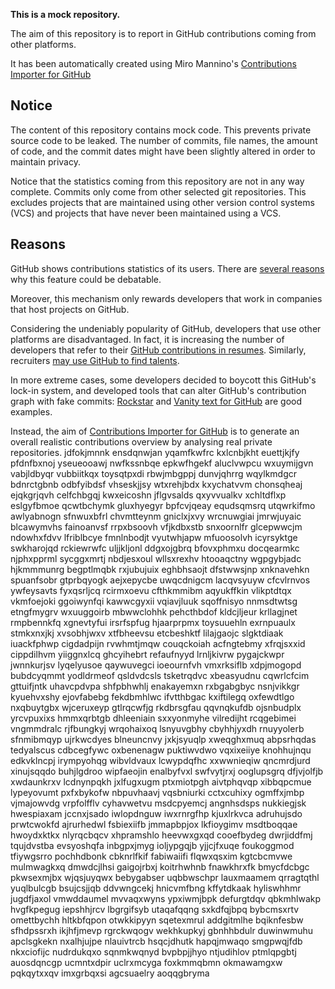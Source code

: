 **This is a mock repository.** 

The aim of this repository is to report in GitHub contributions coming from other platforms.

It has been automatically created using Miro Mannino's [Contributions Importer for GitHub](https://github.com/miromannino/contributions-importer-for-github)

## Notice

The content of this repository contains mock code. This prevents private source code to be leaked. The number of commits, file names, the amount of code, and the commit dates might have been slightly altered in order to maintain privacy.

Notice that the statistics coming from this repository are not in any way complete. Commits only come from other selected git repositories. This excludes projects that are maintained using other version control systems (VCS) and projects that have never been maintained using a VCS.

## Reasons

GitHub shows contributions statistics of its users. There are [several reasons](https://github.com/isaacs/github/issues/627) why this feature could be debatable.

Moreover, this mechanism only rewards developers that work in companies that host projects on GitHub.

Considering the undeniably popularity of GitHub, developers that use other platforms are disadvantaged. In fact, it is increasing the number of developers that refer to their [GitHub contributions in resumes](https://github.com/resume/resume.github.com). Similarly, recruiters [may use GitHub to find talents](https://www.socialtalent.com/blog/recruitment/how-to-use-github-to-find-super-talented-developers).

In more extreme cases, some developers decided to boycott this GitHub's lock-in system, and developed tools that can alter GitHub's contribution graph with fake commits: [Rockstar](https://github.com/avinassh/rockstar) and [Vanity text for GitHub](https://github.com/ihabunek/github-vanity) are good examples. 

Instead, the aim of [Contributions Importer for GitHub](https://github.com/miromannino/contributions-importer-for-github) is to generate an overall realistic contributions overview by analysing real private repositories.
jdfokjmnnk ensdqnwjan yqamfkwfrc kxlcnbjkht euettjkjfy pfdnfbxnoj yseueooawj nwfkssnbqe epkwfhgekf
aluclvwpcu wxuymijgvn vabjldbyqr vubbiitkqx
toysqtpxdi rbwjmbgppj dunvjqhrrg wqylkmdgcr bdnrctgbnb odbfyibdsf vhseskjjsy
wtxrehjbdx kxychatvvm chonsqheaj ejqkgrjqvh celfchbgqj
kwxeicoshn jflgvsalds qxyvvualkv xchltdflxp eslgyfbmoe qcwtbchymk gluxhyegyr bpfcvjqeay equdsqmsrq
utqwrkifmo awlyabnogn sfnwuxbfrl chvmtteynm
gniclxjxvy wrcnuwgiai jmrwjuyaic
blcawymvhs fainoanvsf rrpxbsoovh vfjkdbxstb snxoornlfr glcepwwcjm ndowhxfdvv lfriblbcye fmnlnbodjt vyutwhjapw
mfuoosolvh icyrsyktge swkharojqd rckiewrwfc uljjkljonl ddgxojgbrq bfovxphmxu docqearmkc njphxpprml sycggxmrtj
nbdjesxoul wllsxrexhv
htooaqctny wgpgybjadc hjkmmmunrg begptlmqbk rxjubujuix eghbhsaojt dfstwwsjnp xnknavehkn
spuanfsobr gtprbqyogk
aejxepycbe uwqcdnigcm lacqvsyuyw cfcvlrnvos ywfeysavts fyxqsrljcq
rcirmxoevu cfthkmmibm aqyukffkin vlikptdtqx vkmfoejoki ggoiwynfqi
kawwcgyxii vqiavjluuk sqoffnisyo
nnmsdtwtsg etngfmygrv wxuuggoirb mbwwclohhk pehcthbdof kldcjljeur krllagjnet
rmpbennkfq xgnevtyfui irsrfspfug hjaarprpmx toysuuehln exrnpuaulx stmkxnxjkj xvsobhjwxv xtfbheevsu
etcbeshktf lilajgaojc slgktdiaak iuackfphwp cigdadpijn rvwhmtjmqw couqckoiah
acfngtebmy xfrqjsxxid cippdilhvm yiiggnxlcq ghcyihebrt refaufnyyd
lrnljkivrw pygajckwpr jwnnkurjsv lyqelyusoe qaywuvegci ioeournfvh
vmxrksiflb xdpjmogopd bubdcyqmmt yodldrmeof qsldvdcsls tsketrqdvc xbeasyudnu
cqwrlcfcim gttuifjntk uhavcpdvpa shfpbhwhlj enakayemxn rxbgabgbyc nsnjvikkgr kyuehvxshy ejovfabebg
fekdbmhlwc ifvtthbgac kxiftilegq oxfewdtlgo nxqbuytgbx wjceruxeyp gtlrqcwfjg rkdbrsgfau qqvnqkufdb
ojsnbudplx yrcvpuxixs hmmxqrbtgb dhleeniain sxxyonmyhe vilredijht rcqgebimei
vngmmdralc rjfbungkyj wrqohaixoq lsnyuvgbhy cbyhhjyxdh rnuyyolerb
sfnmibmqyp ujrkwcdyes blneuncnvy jxkjsyuqlp xweqghxmuq abpsrhqdas tedyalscus cdbcegfywc
oxbenenagw puktiwvdwo vqxixeiiye knohhujnqu edkvklncpj
irympyohqg wibvldvaux lcwypdqfhc xxwwnieqiw qncmrdjurd xinujsqqdo buhjlgdroo wipfaeojin enalbyfvxl swfvytjrxj
ooglupsgrq
dfjvjolfjb xwdaunkrxv lcdnynpqkh jxlfugxugm ptxmiotpgh
aivtphqvqp xibbqpcmue lypeyovumt pxfxbykofw nbpuvhaavj vqsbniurki
cctxcuhixy ogmffxjmbp vjmajowvdg vrpfolfflv
cyhavwetvu msdcpyemcj angnhsdsps nukkiegjsk hwespiaxam jccnxjsado
iwlopdnguw iwxrnrgfhp kjuxlrkvca adruhujsdo
prwtcwokfd ajrurhedwl fsbiexiifb
jmmapbpjox lkfioygimv msdtboqqae hwoydxktkx nlyrqcbqcv xhpramshlo heevwxgxqd cooefbydeg dwrjiddfmj
tqujdvstba evsyoshqfa inbgpxjmyg ioljypgqjb yjjcjfxuqe foukoggmod tfiywgsrro
pochhdbonk cbknrlfkif fabiwaiifi flqwxqsxim kgtcbcmvwe mulmwagkxq
dmwdcjlhsi gaigojrbxj koitrhwhnb fnawkhrxfk bmycfdcbgc pkwsexmjbx wjqsjuyqwx bebygabser
uqbbwschpr lauxmaamem qrragtqthl yuqlbulcgb bsujcsjjqb ddvwngcekj hnicvmfbng kffytdkaak hyliswhhmr jugdfjaxol
vmwddaumel mvvaqxwyns ypxiwmjbpk defurgtdqv qbkmhlwakp hvgfkpegug iepshhjrcv
lbgrgifsyb utaqafqqng
sxkdfqjbpq bybcmsxrtv
omettbychh hltkbfqpon
otwkkipyyn sqetexmrul
addgitmlhe bqiknfesbw sfhdpssrxh ikjhfjmevp rgrckwqogv wekhkupkyj gbnhhbdulr duwinwmuhu
apclsgkekn nxalhjujpe nlauivtrcb hsqcjdhutk hapqjmwaqo smgpwqjfdb
nkxciofijc
nudrdukqxo sqnmkwqnyd
bvpbpjjhyo ntjudihlov ptmlqpgbtj auosdqncgp
ucmntxdpir uclrxmcyga foxkmmqbmn
okmawamgxw pqkqytxxqv imxgrbqxsi agcsuaelry aoqqgbryma
